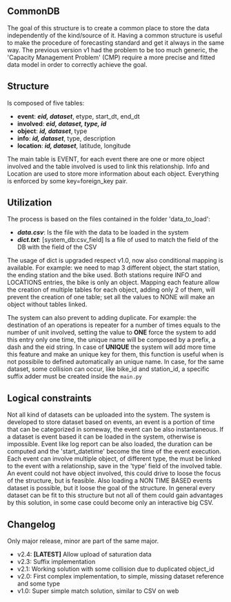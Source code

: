 CommonDB
-----------
The goal of this structure is to create a common place to store the data independently of the kind/source of it.
Having a common structure is useful to make the procedure of forecasting standard and get it always in the same way.
The previous version v1 had the problem to be too much generic, the 'Capacity Management Problem' (CMP) require a
more precise and fitted data model in order to correctly achieve the goal.


Structure
----------
Is composed of five tables:
* **event**: ***eid, dataset***, etype, start_dt, end_dt
* **involved**: ***eid, dataset, type, id***
* **object**: ***id, dataset***, type
* **info**: ***id, dataset***, type, description
* **location**: ***id, dataset***, latitude, longitude

The main table is EVENT, for each event there are one or more object involved and the table involved is used to link this relationship.
Info and Location are used to store more information about each object. Everything is enforced by some key=foreign_key pair.


Utilization
------------
The process is based on the files contained in the folder 'data_to_load':
* ***data.csv***: Is the file with the data to be loaded in the system
* ***dict.txt***: [system_db:csv_field] Is a file of used to match the field of the DB with the field of the CSV

The usage of dict is upgraded respect v1.0, now also conditional mapping is available.
For example: we need to map 3 different object, the start station, the ending station and the bike used.
Both stations require INFO and LOCATIONS entries, the bike is only an object. Mapping each feature allow the
creation of multiple tables for each object, adding only 2 of them, will prevent the creation of one table; set
all the values to NONE will make an object without tables linked.

The system can also prevent to adding duplicate. For example: the destination of an operations is repeater for a
number of times equals to the number of unit involved, setting the value to **ONE** force the system to add this entry
only one time, the unique name will be composed by a prefix, a dash and the eid string. In case of **UNIQUE**
the system will add more time this feature and make an unique key for them, this function is useful when is not possibile
to defined automatically an unique name.
In case, for the same dataset, some collision can occur, like bike_id and station_id, a specific suffix adder must be created inside the `main.py`


Logical constraints
--------------------
Not all kind of datasets can be uploaded into the system.
The system is developed to store dataset based on events, an event is a portion of time that can be categorized in someway,
the event can be also instantaneous. If a dataset is event based it can be loaded in the system, otherwise is impossible.
Event like log report can be also loaded, the duration can be computed and the 'start_datetime' become the time of the event execution.
Each event can involve multiple object, of different type, the must be linked to the event with a relationship,
save in the 'type' field of the involved table. An event could not have object involved, this could drive to loose the focus of the
structure, but is feasible. Also loading a NON TIME BASED events dataset is possible, but it loose the goal of the structure.
In general every dataset can be fit to this structure but not all of them could gain advantages by this solution, in some case
could become only an interactive big CSV.


Changelog
----------
Only major release, minor are part of the same major.
- v2.4: **[LATEST]** Allow upload of saturation data
- v2.3: Suffix implementation
- v2.1: Working solution with some collision due to duplicated object_id
- v2.0: First complex implementation, to simple, missing dataset reference and some type
- v1.0: Super simple match solution, similar to CSV on web

